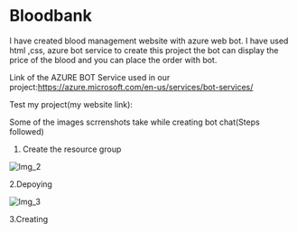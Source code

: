 # Bloodbank
I have created blood management website with azure web bot. I have used html ,css, azure bot service to create this project the bot can display the price of the blood and you can place the order with bot.

Link of the AZURE BOT Service used in our project:https://azure.microsoft.com/en-us/services/bot-services/

Test my project(my website link):

Some of the images scrrenshots take while creating bot chat(Steps followed)

1. Create the resource group

![Img_2](https://user-images.githubusercontent.com/79572156/164693356-4133a009-a82e-433d-a7da-cfe87063312d.png)

2.Depoying

![Img_3](https://user-images.githubusercontent.com/79572156/164693931-02f554c6-028d-402a-b9b5-98ab54c695ce.png)

3.Creating 



